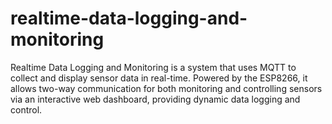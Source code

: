 # realtime-data-logging-and-monitoring
Realtime Data Logging and Monitoring is a system that uses MQTT to collect and display sensor data in real-time. Powered by the ESP8266, it allows two-way communication for both monitoring and controlling sensors via an interactive web dashboard, providing dynamic data logging and control.
